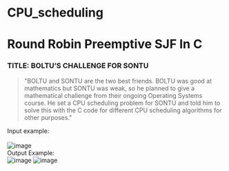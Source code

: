 # CPU_scheduling
# Round Robin Preemptive SJF In C
### TITLE: BOLTU’S CHALLENGE FOR SONTU
> "BOLTU and SONTU are the two best friends. BOLTU was good at mathematics but SONTU was
weak, so he planned to give a mathematical challenge from their ongoing Operating Systems course.
He set a CPU scheduling problem for SONTU and told him to solve this with the C code for different
CPU scheduling algorithms for other purposes."
>
Input example:
<br/><br/>
![image](https://user-images.githubusercontent.com/59853499/196252187-17b26f30-1a74-480e-96b7-28e27d021c14.png)
<br/>
Output Example:
<br/>
![image](https://user-images.githubusercontent.com/59853499/196253042-be4558b5-a3b9-42e4-8ef5-8913323509af.png)
![image](https://user-images.githubusercontent.com/59853499/196253081-cb169c21-4a25-4450-82a2-0258fdb5449a.png)

